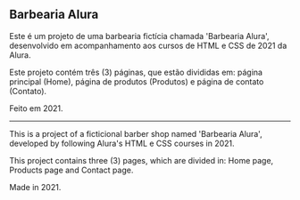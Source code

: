 ## Barbearia Alura

Este é um projeto de uma barbearia fictícia chamada 'Barbearia Alura', desenvolvido em acompanhamento aos cursos de HTML e CSS de 2021 da Alura. 

Este projeto contém três (3) páginas, que estão divididas em: página principal (Home), página de produtos (Produtos) e página de contato (Contato).

Feito em 2021.

-----------------------------------------------------------------------------------------------------------------------------------------------------------------------------------

This is a project of a ficticional barber shop named 'Barbearia Alura', developed by following Alura's HTML e CSS courses in 2021. 

This project contains three (3) pages, which are divided in: Home page, Products page and Contact page.

Made in 2021.
